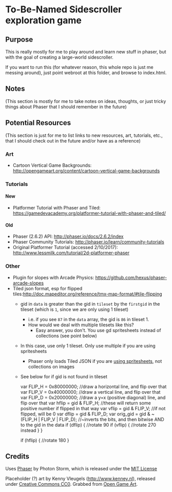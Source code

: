# To-Be-Named Sidescroller exploration game

## Purpose
This is really mostly for me to play around and learn new stuff in phaser, but with the goal of creating a large-world sidescroller.

If you want to run this (for whatever reason, this whole repo is just me messing around), just point webroot at this folder, and browse to index.html.

## Notes
(This section is mostly for me to take notes on ideas, thoughts, or just tricky things about Phaser that I should remember in the future)

## Potential Resources
(This section is just for me to list links to new resources, art, tutorials, etc., that I should check out in the future and/or have as a reference)

### Art
- Cartoon Vertical Game Backgrounds: http://opengameart.org/content/cartoon-vertical-game-backgrounds

### Tutorials

#### New
- Platformer Tutorial with Phaser and Tiled: https://gamedevacademy.org/platformer-tutorial-with-phaser-and-tiled/

#### Old
- Phaser (2.6.2) API: http://phaser.io/docs/2.6.2/index
- Phaser Community Tutorials: http://phaser.io/learn/community-tutorials
- Original Platformer Tutorial (accessed 2/10/2017): http://www.lessmilk.com/tutorial/2d-platformer-phaser

### Other
- Plugin for slopes with Arcade Physics: https://github.com/hexus/phaser-arcade-slopes
- Tiled json format, esp for flipped tiles:http://doc.mapeditor.org/reference/tmx-map-format/#tile-flipping
  - gid in `data` is greater than the gid in `tileset` by the `firstgid` in the tileset (which is `1`, since we are only using 1 tileset)
    - i.e. if you see `87` in the `data` array, the gid is `86` in tileset 1.
    - How would we deal with multiple tilesets like this?
      - Easy answer, you don't. You use gd spritesheets instead of collections (see point below)
  - In this case, use only 1 tileset. Only use multiple if you are using spritesheets
    - Phaser only loads Tiled JSON if you are [using spritesheets](https://phaser.io/examples/v2/loader/load-tilemap-json), not collections on images
  - See below for if gid is not found in tileset


    var FLIP_H = 0x80000000; //draw a horizontal line, and flip over that
    var FLIP_V = 0x40000000; //draw a vertical line, and flip over that
    var FLIP_D = 0x20000000; //draw a y=x (positive diagonal) line, and flip over that
    var hflip = gid & FLIP_H; //these will return some positive number if flipped in that way
    var vflip = gid & FLIP_V; //if not flipped, will be 0
    var dflip = gid & FLIP_D;
    var orig_gid = gid & ~(FLIP_H | FLIP_V | FLIP_D); //~inverts the bits, and then bitwise AND to the gid in the data
    if (dflip) {
      //rotate 90
      if (vflip) {
        //rotate 270 instead
      }
    }

    if (hflip) {
      //rotate 180
    }


## Credits
Uses [Phaser](https://github.com/photonstorm/phaser) by Photon Storm, which is released under the [MIT License](https://opensource.org/licenses/MIT)

Placeholder (?) art by Kenny Vleugels (http://www.kenney.nl), released under [Creative Commons CC0](http://creativecommons.org/publicdomain/zero/1.0/). Grabbed from [Open Game Art](http://opengameart.org/content/platformer-art-complete-pack-often-updated).
